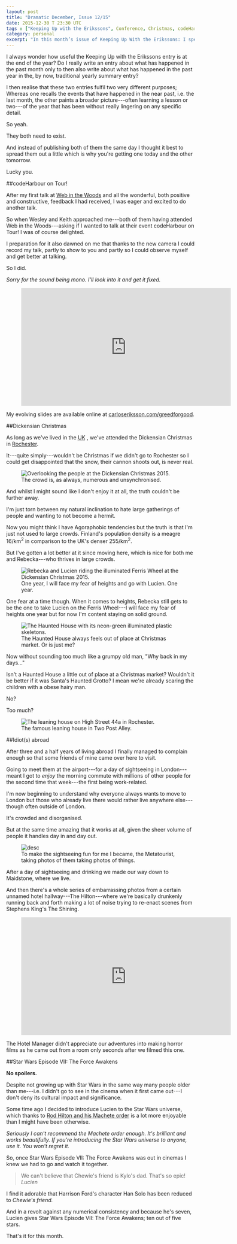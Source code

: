 ```yaml
---
layout: post
title: "Dramatic December, Issue 12/15"
date: 2015-12-30 T 23:30 UTC
tags : ["Keeping Up with the Erikssons", Conference, Christmas, codeHarbour, "Star Wars Episode VII: The Force Awakens", "Star Wars", Finland, "Dickensian Festival", Rochester]
category: personal
excerpt: "In this month’s issue of Keeping Up With the Erikssons: I speak at another conference (even recording it), we go to our traditional Dickensian Christmas, two of my friends from Finland come for a visit and Lucien and I watch the new Star Wars film (spoiler-free)."
---
```

I always wonder how useful the Keeping Up with the Erikssons entry is at the end of the year? Do I really write an entry about what has happened in the past month only to then also write about what has happened in the past year in the, by now, traditional yearly summary entry?

I then realise that these two entries fulfil two very different purposes; Whereas one recalls the events that have happened in the near past, i.e. the last month, the other paints a broader picture---often learning a lesson or two---of the year that has been without really lingering on any specific detail.

So yeah.

They both need to exist.

And instead of publishing both of them the same day I thought it best to spread them out a little which is why you're getting one today and the other tomorrow.

Lucky you.

##codeHarbour on Tour!

After my first talk at [Web in the Woods][finn] and all the wonderful, both positive and constructive, feedback I had received, I was eager and excited to do another talk.

So when Wesley and Keith approached me---both of them having attended Web in the Woods---asking if I wanted to talk at their event codeHarbour on Tour! I was of course delighted.

I preparation for it also dawned on me that thanks to the new camera I could record my talk, partly to show to you and partly so I could observe myself and get better at talking.

So I did.

*Sorry for the sound being mono. I'll look into it and get it fixed.*

<figure class="media-video">
	<iframe width="560" height="315" src="https://www.youtube.com/embed/9JY1_UMTMl4" frameborder="0" allowfullscreen></iframe>
</figure>

My evolving slides are available online at [carloseriksson.com/greedforgood][greed].

##Dickensian Christmas

As long as we've lived in the <abbr title="United Kingdom" class="small-caps">UK</abbr> , we've attended the Dickensian Christmas in [Rochester][map].

It---quite simply---wouldn't be Christmas if we didn't go to Rochester so I could get disappointed that the snow, their cannon shoots out, is never real.

<figure>
	<img class="js-lazy-load" data-original="/assets/posts/2015/december/dramatic-december-issue-12-15/dickensian-christmas-crowd.jpg" alt="Overlooking the people at the Dickensian Christmas 2015.">
	<figcaption>The crowd is, as always, numerous and unsynchronised.</figcaption>
</figure>

And whilst I might sound like I don't enjoy it at all, the truth couldn't be further away.

I'm just torn between my natural inclination to hate large gatherings of people and wanting to not become a hermit.

Now you might think I have Agoraphobic tendencies but the truth is that I'm just not used to large crowds. Finland's population density is a meagre 16/km<sup>2</sup> in comparison to the <abbr class="small-caps">UK</abbr>'s denser 255/km<sup>2</sup>.

But I've gotten a lot better at it since moving here, which is nice for both me and Rebecka---who thrives in large crowds.

<figure>
	<img class="js-lazy-load" data-original="/assets/posts/2015/december/dramatic-december-issue-12-15/dickensian-christmas-ferris-wheel.jpg" alt="Rebecka and Lucien riding the illuminated Ferris Wheel at the Dickensian Christmas 2015.">
	<figcaption>One year, I will face my fear of heights and go with Lucien. One year.</figcaption>
</figure>

One fear at a time though. When it comes to heights, Rebecka still gets to be the one to take Lucien on the Ferris Wheel---I will face my fear of heights one year but for now I'm content staying on solid ground.

<figure>
	<img class="js-lazy-load" data-original="/assets/posts/2015/december/dramatic-december-issue-12-15/dickensian-christmas-haunted-house.jpg" alt="The Haunted House with its neon-green illuminated plastic skeletons.">
	<figcaption>The Haunted House always feels out of place at Christmas market. Or is just me?</figcaption>
</figure>

Now without sounding too much like a grumpy old man, "Why back in my days..."

Isn't a Haunted House a little out of place at a Christmas market? Wouldn't it be better if it was Santa's Haunted Grotto? I mean we're already scaring the children with a obese hairy man.

No?

Too much?

<figure>
	<img class="js-lazy-load" data-original="/assets/posts/2015/december/dramatic-december-issue-12-15/rochester-leaning-house.jpg" alt="The leaning house on High Street 44a in Rochester.">
	<figcaption>The famous leaning house in Two Post Alley.</figcaption>
</figure>

##Idiot(s) abroad

After three and a half years of living abroad I finally managed to complain enough so that some friends of mine came over here to visit.

Going to meet them at the airport---for a day of sightseeing in London---meant I got to *enjoy* the morning commute with millions of other people for the second time that week---the first being work-related.

I'm now beginning to understand why everyone always wants to move to London but those who already live there would rather live anywhere else---though often outside of London.

It's crowded and disorganised.

But at the same time amazing that it works at all, given the sheer volume of people it handles day in and day out.

<figure>
	<img class="js-lazy-load" data-original="/assets/posts/2015/december/dramatic-december-issue-12-15/metatourists.jpg" alt="desc">
	<figcaption>To make the sightseeing fun for me I became, the Metatourist, taking photos of them taking photos of things.</figcaption>
</figure>

After a day of sightseeing and drinking we made our way down to Maidstone, where we live.

And then there's a whole series of embarrassing photos from a certain unnamed hotel hallway---The Hilton---where we're basically drunkenly running back and forth making a lot of noise trying to re-enact scenes from Stephens King's The Shining.

<figure class="media-video">
	<iframe width="560" height="315" src="https://www.youtube.com/embed/9JqO-t4uP10" frameborder="0" allowfullscreen></iframe>
</figure>

The Hotel Manager didn't appreciate our adventures into making horror films as he came out from a room only seconds after we filmed this one.

##Star Wars Episode VII: The Force Awakens

**No spoilers.**

Despite not growing up with Star Wars in the same way many people older than me---i.e. I didn't go to see in the cinema when it first came out---I don't deny its cultural impact and significance.

Some time ago I decided to introduce Lucien to the Star Wars universe, which thanks to [Rod Hilton and his Machete order][machete] is a lot more enjoyable than I might have been otherwise.

*Seriously I can't recommend the Machete order enough. It's brilliant and works beautifully. If you're introducing the Star Wars universe to anyone, use it. You won't regret it.*

So, once Star Wars Episode VII: The Force Awakens was out in cinemas I knew we had to go and watch it together.

> We can't believe that Chewie's friend is Kylo's dad. That's so epic! <cite>Lucien</cite>

I find it adorable that Harrison Ford's character Han Solo has been reduced to *Chewie's friend.*

And in a revolt against any numerical consistency and because he's seven, Lucien gives Star Wars Episode VII: The Force Awakens; ten out of five stars.

That's it for this month.

[finn]: /blog/a-finn-in-the-forest-part-ii
[greed]: http://carloseriksson.com/greedforgood/
[map]: https://www.google.co.uk/maps/place/Rochester,+Medway/@51.3811167,0.4163655,12z/data=!3m1!4b1!4m2!3m1!1s0x47d8c92a6d7a7131:0x1c7ffc1683e563f4
[machete]: http://www.nomachetejuggling.com/2011/11/11/the-star-wars-saga-suggested-viewing-order/